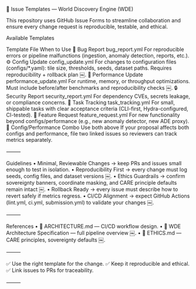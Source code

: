 📝 Issue Templates — World Discovery Engine (WDE)

This repository uses GitHub Issue Forms to streamline collaboration and ensure every change request is reproducible, testable, and ethical.

Available Templates

Template	File	When to Use
🐛 Bug Report	bug_report.yml	For reproducible errors or pipeline malfunctions (ingestion, anomaly detection, reports, etc.).
⚙️ Config Update	config_update.yml	For changes to configuration files (configs/*.yaml): tile size, thresholds, seeds, dataset paths. Requires reproducibility + rollback plan ￼.
🚀 Performance Update	performance_update.yml	For runtime, memory, or throughput optimizations. Must include before/after benchmarks and reproducibility checks ￼.
🔒 Security Report	security_report.yml	For dependency CVEs, secrets leakage, or compliance concerns.
📌 Task Tracking	task_tracking.yml	For small, shippable tasks with clear acceptance criteria (CLI-first, Hydra-configured, CI-tested).
🌱 Feature Request	feature_request.yml	For new functionality beyond configs/performance (e.g., new anomaly detector, new ADE proxy).
🧪 Config/Performance Combo	Use both above	If your proposal affects both configs and performance, file two linked issues so reviewers can track metrics separately.


⸻

Guidelines
	•	Minimal, Reviewable Changes → keep PRs and issues small enough to test in isolation.
	•	Reproducibility First → every change must log seeds, config files, and dataset versions ￼.
	•	Ethics Guardrails → confirm sovereignty banners, coordinate masking, and CARE principle defaults remain intact ￼.
	•	Rollback Ready → every issue must describe how to revert safely if metrics regress.
	•	CI/CD Alignment → expect GitHub Actions (lint.yml, ci.yml, submission.yml) to validate your changes ￼.

⸻

References
	•	📖 ARCHITECTURE.md — CI/CD workflow design.
	•	📖 WDE Architecture Specification — full pipeline overview ￼.
	•	📖 ETHICS.md — CARE principles, sovereignty defaults ￼.

⸻

✅ Use the right template for the change.
✅ Keep it reproducible and ethical.
✅ Link issues to PRs for traceability.

⸻